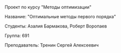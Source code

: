 Проект по курсу "Методы оптимизации"

Название: "Оптимальные методы первого порядка"

Студенты: Азалия Бармакова, Роберт Воропаев

Группа: 691

Преподаватель: Тренин Сергей Алексеевич
